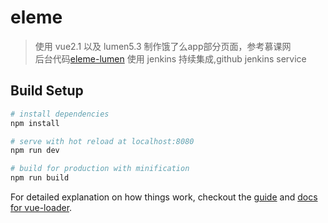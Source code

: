 # eleme

> 使用 vue2.1 以及 lumen5.3 制作饿了么app部分页面，参考慕课网  
> 后台代码[eleme-lumen](https://github.com/horan-geeker/eleme-lumen)
> 使用 jenkins 持续集成,github jenkins service

## Build Setup

``` bash
# install dependencies
npm install

# serve with hot reload at localhost:8080
npm run dev

# build for production with minification
npm run build
```

For detailed explanation on how things work, checkout the [guide](http://vuejs-templates.github.io/webpack/) and [docs for vue-loader](http://vuejs.github.io/vue-loader).
